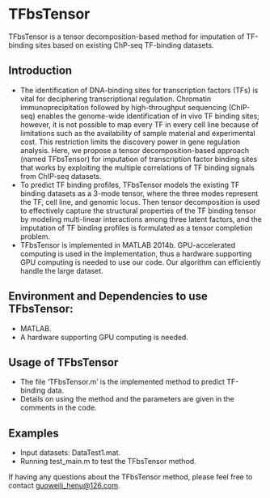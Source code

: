 # TFbsTensor
TFbsTensor is a tensor decomposition-based method for imputation of TF-binding sites based on existing ChP-seq TF-binding datasets.
## Introduction
* The identification of DNA-binding sites for transcription factors (TFs) is vital for deciphering transcriptional regulation. Chromatin immunoprecipitation followed by high-throughput sequencing (ChIP-seq) enables the genome-wide identification of in vivo TF binding sites; however, it is not possible to map every TF in every cell line because of limitations such as the availability of sample material and experimental cost. This restriction limits the discovery power in gene regulation analysis. Here, we propose a tensor decomposition-based approach (named TFbsTensor) for imputation of transcription factor binding sites that works by exploiting the multiple correlations of TF binding signals from ChIP-seq datasets. <br />
* To predict TF binding profiles, TFbsTensor models the existing TF binding datasets as a 3-mode tensor, where the three modes represent the TF, cell line, and genomic locus. Then tensor decomposition is used to effectively capture the structural properties of the TF binding tensor by modeling multi-linear interactions among three latent factors, and the imputation of TF binding profiles is formulated as a tensor completion problem. <br />
* TFbsTensor is implemented in MATLAB 2014b. GPU-accelerated computing is used in the implementation, thus a hardware supporting GPU computing is needed to use our code. Our algorithm can efficiently handle the large dataset. <br />
## Environment and Dependencies to use TFbsTensor:
* MATLAB.<br />
* A hardware supporting GPU computing is needed. <br />
## Usage of TFbsTensor
* The file ‘TFbsTensor.m’ is the implemented method to predict TF-binding data. 
* Details on using the method and the parameters are given in the comments in the code.  
## Examples
* Input datasets: DataTest1.mat. <br />
* Running test_main.m to test the TFbsTensor method. <br />


If having any questions about the TFbsTensor method, please feel free to contact guoweili_henu@126.com. 


